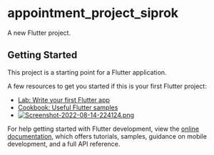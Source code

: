 # appointment_project_siprok

A new Flutter project.

## Getting Started

This project is a starting point for a Flutter application.

A few resources to get you started if this is your first Flutter project:

- [Lab: Write your first Flutter app](https://docs.flutter.dev/get-started/codelab)
- [Cookbook: Useful Flutter samples](https://docs.flutter.dev/cookbook)
- [![Screenshot-2022-08-14-224124.png](https://i.postimg.cc/XNhKMGxw/Screenshot-2022-08-14-224124.png)](https://postimg.cc/G9FTGpW2)

For help getting started with Flutter development, view the
[online documentation](https://docs.flutter.dev/), which offers tutorials,
samples, guidance on mobile development, and a full API reference.
